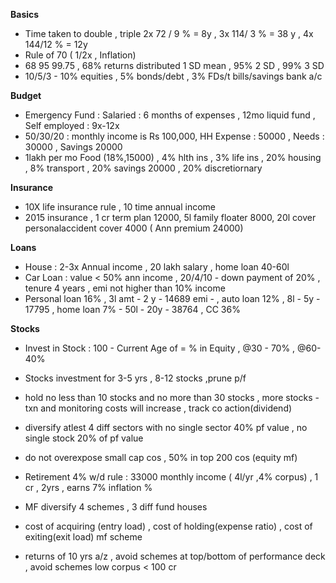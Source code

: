 **Basics**
* Time taken to double , triple 2x 72 / 9 % = 8y , 3x 114/ 3 % = 38 y , 4x  144/12 % = 12y  
* Rule of 70 ( 1/2x , Inflation)
* 68 95 99.75 , 68%  returns distributed 1 SD mean , 95% 2 SD , 99% 3 SD
* 10/5/3 - 10% equities , 5% bonds/debt , 3% FDs/t bills/savings bank a/c

**Budget**
* Emergency Fund : Salaried : 6 months of expenses , 12mo liquid fund , Self employed : 9x-12x
* 50/30/20 : monthly income is Rs 100,000, HH Expense : 50000 , Needs : 30000 , Savings 20000
* 1lakh per mo  Food (18%,15000) , 4% hlth ins , 3% life ins , 20% housing , 8% transport , 20% savings 20000 , 20% discretiornary 

**Insurance**
* 10X life insurance rule , 10 time annual income
* 2015 insurance , 1 cr term plan 12000, 5l family floater 8000, 20l cover personalaccident  cover 4000 ( Ann premium 24000)

**Loans**
* House : 2-3x Annual income , 20 lakh salary , home loan 40-60l 
* Car Loan : value < 50% ann income , 20/4/10 - down payment of 20% , tenure 4 years , emi not higher than 10% income 
* Personal loan 16% , 3l amt - 2 y - 14689 emi - , auto loan 12% , 8l - 5y - 17795 , home loan 7% - 50l - 20y - 38764 , CC 36% 

**Stocks**
* Invest in Stock : 100 -  Current Age of = % in Equity , @30 - 70% , @60- 40%
* Stocks investment for 3-5 yrs , 8-12 stocks ,prune p/f
* hold no less than 10 stocks and no more than 30 stocks , more stocks - txn and monitoring costs will increase , track co action(dividend)
* diversify atlest 4 diff sectors with no single sector 40% pf value , no single stock 20% of pf value 
* do not overexpose small cap cos , 50% in top 200 cos (equity mf)

* Retirement 4% w/d rule : 33000 monthly income ( 4l/yr ,4% corpus) , 1 cr , 2yrs , earns 7% inflation % 
* MF diversify 4 schemes , 3 diff fund houses
* cost of acquiring (entry load) , cost of holding(expense ratio) , cost of exiting(exit load) mf scheme
* returns of 10 yrs a/z , avoid schemes at top/bottom of performance deck , avoid schemes low corpus < 100 cr 
